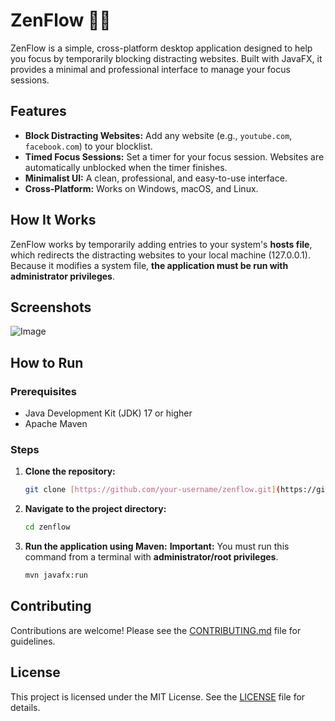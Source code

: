 # ZenFlow 🧘‍♂️

ZenFlow is a simple, cross-platform desktop application designed to help you focus by temporarily blocking distracting websites. Built with JavaFX, it provides a minimal and professional interface to manage your focus sessions.

## Features

* **Block Distracting Websites:** Add any website (e.g., `youtube.com`, `facebook.com`) to your blocklist.
* **Timed Focus Sessions:** Set a timer for your focus session. Websites are automatically unblocked when the timer finishes.
* **Minimalist UI:** A clean, professional, and easy-to-use interface.
* **Cross-Platform:** Works on Windows, macOS, and Linux.

## How It Works

ZenFlow works by temporarily adding entries to your system's **hosts file**, which redirects the distracting websites to your local machine (127.0.0.1). Because it modifies a system file, **the application must be run with administrator privileges**.

## Screenshots

![Image](https://github.com/user-attachments/assets/23f2d697-289e-4474-a035-bc23f4679a5d)

## How to Run

### Prerequisites

* Java Development Kit (JDK) 17 or higher
* Apache Maven

### Steps

1.  **Clone the repository:**
    ```sh
    git clone [https://github.com/your-username/zenflow.git](https://github.com/your-username/zenflow.git)
    ```
2.  **Navigate to the project directory:**
    ```sh
    cd zenflow
    ```
3.  **Run the application using Maven:**
    **Important:** You must run this command from a terminal with **administrator/root privileges**.
    ```sh
    mvn javafx:run
    ```

## Contributing

Contributions are welcome! Please see the [CONTRIBUTING.md](CONTRIBUTING.md) file for guidelines.

## License

This project is licensed under the MIT License. See the [LICENSE](LICENSE) file for details.
